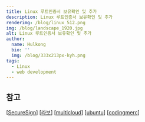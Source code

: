 ```yaml
---
title: Linux 루트인증서 보유확인 및 추가
description: Linux 루트인증서 보유확인 및 추가
renderimg: /blog/linux_512.png
img: /blog/landscape_1920.jpg
alt: Linux 루트인증서 보유확인 및 추가
author:
  name: Hulkong
  bio: ''
  img: /blog/333x213px-kyh.png
tags:
  - Linux
  - web development
---
```


## 참고

[[SecureSign](https://www.securesign.kr/guides/kb/48)]
[[라보](https://labo.lansi.kr/posts/57?category=server)]
[[multicloud](https://multicloud.tistory.com/m/48)]
[[ubuntu](http://manpages.ubuntu.com/manpages/xenial/man8/update-ca-certificates.8.html)]
[[codingmerc](https://www.codingmerc.com/blog/add-lets-encrypt-root-certificate-linux/)]
